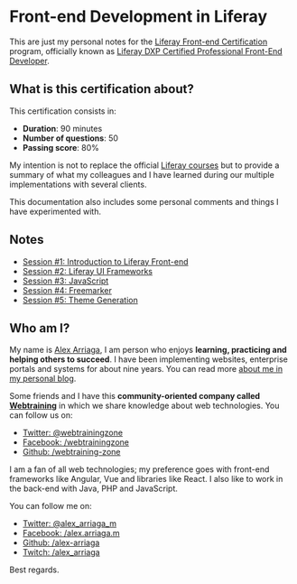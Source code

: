 # Front-end Development in Liferay

This are just my personal notes for the [Liferay Front-end Certification](https://www.liferay.com/services/certification/dxp/front-end-developer) program,
officially known as [Liferay DXP Certified Professional Front-End Developer](https://www.liferay.com/services/certification/dxp/front-end-developer).

## What is this certification about?

This certification consists in:

- **Duration**: 90 minutes
- **Number of questions**: 50
- **Passing score**: 80%

My intention is not to replace the official [Liferay courses](https://university.liferay.com/) but to provide a summary of what my colleagues and I have learned
during our multiple implementations with several clients. 

This documentation also includes some personal comments and things I have experimented with.

## Notes

- [Session #1: Introduction to Liferay Front-end](/notes/session-1-introduction-to-liferay-front-end.md)
- [Session #2: Liferay UI Frameworks](/notes/session-2-liferay-ui-frameworks.md)
- [Session #3: JavaScript](/notes/session-3-javascript.md)
- [Session #4: Freemarker](/notes/session-4-freemarker.md)
- [Session #5: Theme Generation](/notes/session-5-theme-generation.md)


## Who am I?
My name is [Alex Arriaga](http://www.alex-arriaga.com/), I am person who enjoys **learning, practicing and helping others to succeed**.
I have been implementing websites, enterprise portals and systems for about nine years. You can read more [about me in my personal blog](http://www.alex-arriaga.com/about-me/).

Some friends and I have this **community-oriented company called [Webtraining](https://webtraining.zone/nosotros)** in which we share knowledge about
web technologies. You can follow us on:

- [Twitter: @webtrainingzone](https://twitter.com/webtrainingzone)
- [Facebook: /webtrainingzone](https://www.facebook.com/webtrainingzone/)
- [Github: /webtraining-zone](https://github.com/webtraining-zone)

I am a fan of all web technologies; my preference goes with front-end frameworks like Angular, Vue and libraries like
React. I also like to work in the back-end with Java, PHP and JavaScript.

You can follow me on:

- [Twitter: @alex_arriaga_m](https://twitter.com/alex_arriaga_m)
- [Facebook: /alex.arriaga.m](https://www.facebook.com/alex.arriaga.m)
- [Github: /alex-arriaga](https://github.com/alex-arriaga)
- [Twitch: /alex_arriaga](https://www.twitch.tv/alex_arriaga/)

Best regards.
